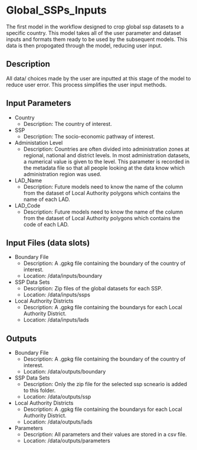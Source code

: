 # Global_SSPs_Inputs
The first model in the workflow designed to crop global ssp datasets to a specific country. This model takes all of the user parameter and dataset inputs and formats them ready to be used by the subsequent models. This data is then propogated through the model, reducing user input. 

## Description
All data/ choices made by the user are inputted at this stage of the model to reduce user error.  This process simplifies the user input methods.

## Input Parameters
* Country
  * Description: The country of interest.
* SSP
  * Description: The socio-economic pathway of interest.
* Administation Level
  * Description: Countries are often divided into administration zones at regional, national and district levels. In most administration datasets, a numerical value is given to the level. This parameter is recorded in the metadata file so that all people looking at the data know which administration region was used.
* LAD_Name
  * Description: Future models need to know the name of the column from the dataset of Local Authority polygons which contains the name of each LAD.
* LAD_Code
  * Description: Future models need to know the name of the column from the dataset of Local Authority polygons which contains the code of each LAD.


## Input Files (data slots)
* Boundary File
  * Description: A .gpkg file containing the boundary of the country of interest.
  * Location: /data/inputs/boundary
* SSP Data Sets
  * Description: Zip files of the global datasets for each SSP.
  * Location: /data/inputs/ssps
* Local Authority Districts
  * Description: A .gpkg file containing the boundarys for each Local Authority District.
  * Location: /data/inputs/lads

## Outputs
* Boundary File
  * Description: A .gpkg file containing the boundary of the country of interest.
  * Location: /data/outputs/boundary
* SSP Data Sets
  * Description: Only the zip file for the selected ssp scneario is added to this folder.
  * Location: /data/outputs/ssp
* Local Authority Districts
  * Description: A .gpkg file containing the boundarys for each Local Authority District.
  * Location: /data/outputs/lads
* Parameters
  * Description: All parameters and their values are stored in a csv file.
  * Location: /data/outputs/parameters
